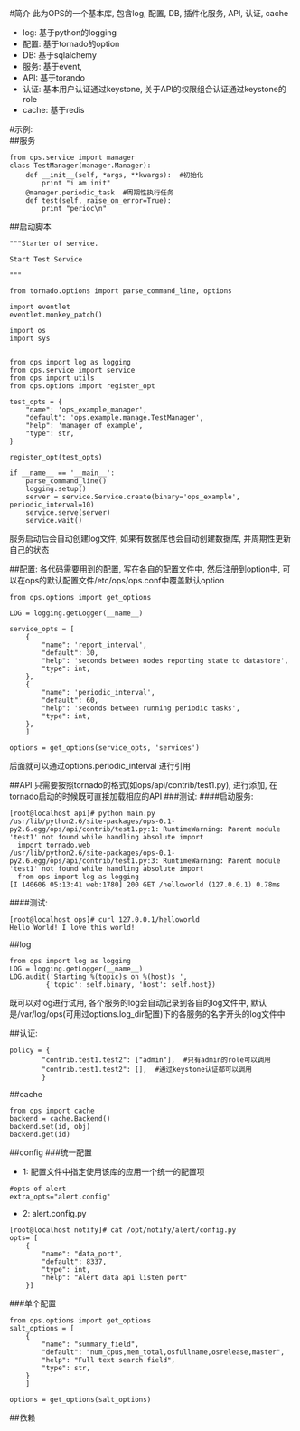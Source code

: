 #简介
此为OPS的一个基本库, 包含log, 配置, DB, 插件化服务, API, 认证, cache

* log: 基于python的logging
* 配置: 基于tornado的option
* DB: 基于sqlalchemy
* 服务: 基于event,
* API: 基于torando
* 认证: 基本用户认证通过keystone, 关于API的权限组合认证通过keystone的role
* cache: 基于redis

#示例:\
##服务
```
from ops.service import manager
class TestManager(manager.Manager):
    def __init__(self, *args, **kwargs):  #初始化
        print "i am init"
    @manager.periodic_task  #周期性执行任务
    def test(self, raise_on_error=True):
        print "perioc\n"
```

##启动脚本
```
"""Starter of service.

Start Test Service

"""

from tornado.options import parse_command_line, options

import eventlet
eventlet.monkey_patch()

import os
import sys


from ops import log as logging
from ops.service import service
from ops import utils
from ops.options import register_opt

test_opts = {
    "name": 'ops_example_manager',
    "default": 'ops.example.manage.TestManager',
    "help": 'manager of example',
    "type": str,
}

register_opt(test_opts)

if __name__ == '__main__':
    parse_command_line()
    logging.setup()
    server = service.Service.create(binary='ops_example', periodic_interval=10)
    service.serve(server)
    service.wait()
```
服务启动后会自动创建log文件, 如果有数据库也会自动创建数据库, 并周期性更新自己的状态


##配置: 
各代码需要用到的配置, 写在各自的配置文件中, 然后注册到option中, 可以在ops的默认配置文件/etc/ops/ops.conf中覆盖默认option
```
from ops.options import get_options

LOG = logging.getLogger(__name__)

service_opts = [
    {
        "name": 'report_interval',
        "default": 30,
        "help": 'seconds between nodes reporting state to datastore',
        "type": int,
    },
    {
        "name": 'periodic_interval',
        "default": 60,
        "help": 'seconds between running periodic tasks',
        "type": int,
    },
    ]

options = get_options(service_opts, 'services')
```
后面就可以通过options.periodic_interval 进行引用

##API
只需要按照tornado的格式(如ops/api/contrib/test1.py), 进行添加, 在tornado启动的时候既可直接加载相应的API
###测试:
####启动服务:
```
[root@localhost api]# python main.py
/usr/lib/python2.6/site-packages/ops-0.1-py2.6.egg/ops/api/contrib/test1.py:1: RuntimeWarning: Parent module 'test1' not found while handling absolute import
  import tornado.web
/usr/lib/python2.6/site-packages/ops-0.1-py2.6.egg/ops/api/contrib/test1.py:3: RuntimeWarning: Parent module 'test1' not found while handling absolute import
  from ops import log as logging
[I 140606 05:13:41 web:1780] 200 GET /helloworld (127.0.0.1) 0.78ms
```
####测试:
```
[root@localhost ops]# curl 127.0.0.1/helloworld
Hello World! I love this world!
```


##log
```
from ops import log as logging
LOG = logging.getLogger(__name__)
LOG.audit('Starting %(topic)s on %(host)s ',
         {'topic': self.binary, 'host': self.host})
```
既可以对log进行试用, 各个服务的log会自动记录到各自的log文件中, 默认是/var/log/ops(可用过options.log_dir配置)下的各服务的名字开头的log文件中

##认证:
```
policy = {
        "contrib.test1.test2": ["admin"],  #只有admin的role可以调用
        "contrib.test1.test2": [],  #通过keystone认证都可以调用
        }
```

##cache
```
from ops import cache
backend = cache.Backend()
backend.set(id, obj)
backend.get(id)
```

##config
###统一配置
* 1: 配置文件中指定使用该库的应用一个统一的配置项
```
#opts of alert
extra_opts="alert.config"
```
* 2: alert.config.py

```
[root@localhost notify]# cat /opt/notify/alert/config.py
opts= [
    {
        "name": "data_port",
        "default": 8337,
        "type": int,
        "help": "Alert data api listen port"
    }]
```

###单个配置
```
from ops.options import get_options
salt_options = [
    {
        "name": "summary_field",
        "default": "num_cpus,mem_total,osfullname,osrelease,master",
        "help": "Full text search field",
        "type": str,
    }
    ]

options = get_options(salt_options)
```

##依赖
```yum install gcc make python-devel libxml2-devel libxslt-devel
```

